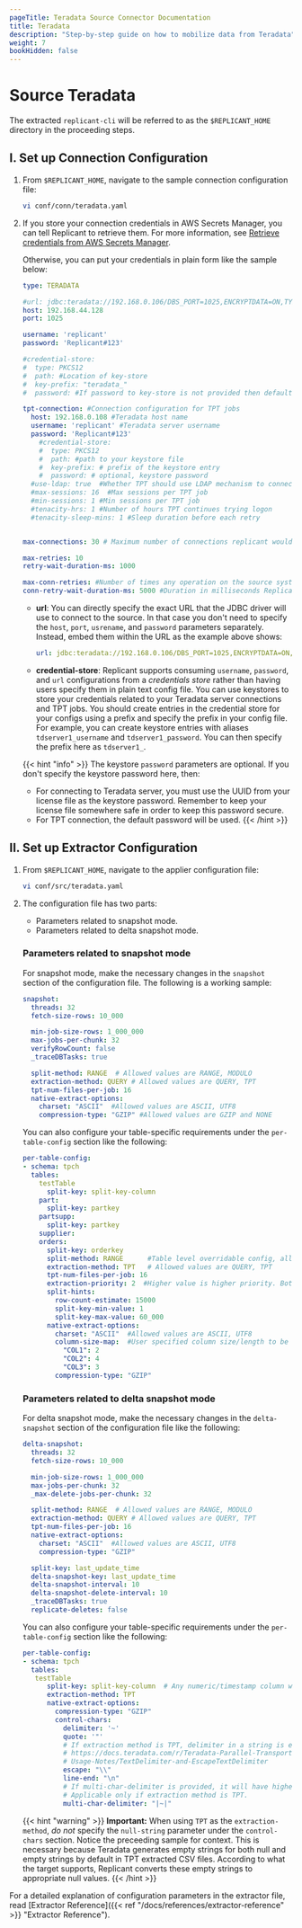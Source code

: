 ```yaml
---
pageTitle: Teradata Source Connector Documentation
title: Teradata
description: "Step-by-step guide on how to mobilize data from Teradata"
weight: 7
bookHidden: false
---
```


# Source Teradata

The extracted `replicant-cli` will be referred to as the `$REPLICANT_HOME` directory in the proceeding steps.

## I. Set up Connection Configuration

1. From `$REPLICANT_HOME`, navigate to the sample connection configuration file:

   ```BASH
   vi conf/conn/teradata.yaml
   ```

2. If you store your connection credentials in AWS Secrets Manager, you can tell Replicant to retrieve them. For more information, see [Retrieve credentials from AWS Secrets Manager](/docs/references/secrets-manager). 
    
   Otherwise, you can put your credentials in plain form like the sample below:

   ```YAML
   type: TERADATA

   #url: jdbc:teradata://192.168.0.106/DBS_PORT=1025,ENCRYPTDATA=ON,TYPE=FASTEXPORT,USER=replicant,PASSWORD=Replicant#123
   host: 192.168.44.128
   port: 1025

   username: 'replicant'
   password: 'Replicant#123'

   #credential-store:
   #  type: PKCS12
   #  path: #Location of key-store
   #  key-prefix: "teradata_"
   #  password: #If password to key-store is not provided then default password will be used

   tpt-connection: #Connection configuration for TPT jobs
     host: 192.168.0.108 #Teradata host name
     username: 'replicant' #Teradata server username
     password: 'Replicant#123'
       #credential-store:
       #  type: PKCS12
       #  path: #path to your keystore file
       #  key-prefix: # prefix of the keystore entry
       #  password: # optional, keystore password
     #use-ldap: true  #Whether TPT should use LDAP mechanism to connect to TD
     #max-sessions: 16  #Max sessions per TPT job
     #min-sessions: 1 #Min sessions per TPT job
     #tenacity-hrs: 1 #Number of hours TPT continues trying logon
     #tenacity-sleep-mins: 1 #Sleep duration before each retry


   max-connections: 30 # Maximum number of connections replicant would use to fetch data from source Teradata.

   max-retries: 10 
   retry-wait-duration-ms: 1000

   max-conn-retries: #Number of times any operation on the source system will be re-attempted on failures.
   conn-retry-wait-duration-ms: 5000 #Duration in milliseconds Replicant should wait before performing then next retry of a failed operation
   ```
   - **url**: You can directly specify the exact URL that the JDBC driver will use to connect to the source. In that case you don't need to specify the `host`, `port`, `usrename`, and `password` parameters separately. Instead, embed them within the URL as the example above shows:

     ```YAML
     url: jdbc:teradata://192.168.0.106/DBS_PORT=1025,ENCRYPTDATA=ON,TYPE=FASTEXPORT,USER=replicant,PASSWORD=Replicant#123
      ```
   - **credential-store**: Replicant supports consuming `username`, `password`, and `url` configurations from a _credentials store_ rather than having users specify them in plain text config file. You can use keystores to store your credentials related to your Teradata server connections and TPT jobs. You should create entries in the credential store for your configs using a prefix and specify the prefix in your config file. For example, you can create keystore entries with aliases `tdserver1_username` and `tdserver1_password`. You can then specify the prefix here as `tdserver1_`.

   {{< hint "info" >}}
   The keystore `password` parameters are optional. If you don't specify the keystore password here, then:
   - For connecting to Teradata server, you must use the UUID from your license file as the keystore password. Remember to keep your license file somewhere safe in order to keep this password secure.
   - For TPT connection, the default password will be used.
   {{< /hint >}}

## II. Set up Extractor Configuration

1. From `$REPLICANT_HOME`, navigate to the applier configuration file:
   ```BASH
   vi conf/src/teradata.yaml
   ```

2. The configuration file has two parts:

    - Parameters related to snapshot mode.
    - Parameters related to delta snapshot mode.

    ### Parameters related to snapshot mode
    For snapshot mode, make the necessary changes in the `snapshot` section of the configuration file. The following is a working sample:

    ```YAML
    snapshot:
      threads: 32
      fetch-size-rows: 10_000

      min-job-size-rows: 1_000_000
      max-jobs-per-chunk: 32
      verifyRowCount: false
      _traceDBTasks: true

      split-method: RANGE  # Allowed values are RANGE, MODULO
      extraction-method: QUERY # Allowed values are QUERY, TPT
      tpt-num-files-per-job: 16
      native-extract-options:
        charset: "ASCII"  #Allowed values are ASCII, UTF8
        compression-type: "GZIP" #Allowed values are GZIP and NONE
    ```
    You can also configure your table-specific requirements under the `per-table-config` section like the following:

    ```YAML
    per-table-config:
    - schema: tpch
      tables:
        testTable
          split-key: split-key-column
        part:
          split-key: partkey
        partsupp:
          split-key: partkey
        supplier:
        orders:
          split-key: orderkey
          split-method: RANGE      #Table level overridable config, allowed values : RANGE, MODULO
          extraction-method: TPT   # Allowed values are QUERY, TPT
          tpt-num-files-per-job: 16
          extraction-priority: 2  #Higher value is higher priority. Both positive and negative values are allowed. Default priority is 0 if unspecified.
          split-hints:
            row-count-estimate: 15000
            split-key-min-value: 1
            split-key-max-value: 60_000
          native-extract-options:
            charset: "ASCII"  #Allowed values are ASCII, UTF8
            column-size-map:  #User specified column size/length to be used while exporting with TPT
              "COL1": 2
              "COL2": 4
              "COL3": 3
            compression-type: "GZIP"
    ```

    ### Parameters related to delta snapshot mode
    For delta snapshot mode, make the necessary changes in the `delta-snapshot` section of the configuration file like the following:

    ```YAML
    delta-snapshot:
      threads: 32
      fetch-size-rows: 10_000

      min-job-size-rows: 1_000_000
      max-jobs-per-chunk: 32
      _max-delete-jobs-per-chunk: 32

      split-method: RANGE  # Allowed values are RANGE, MODULO
      extraction-method: QUERY # Allowed values are QUERY, TPT
      tpt-num-files-per-job: 16
      native-extract-options:
        charset: "ASCII"  #Allowed values are ASCII, UTF8
        compression-type: "GZIP"

      split-key: last_update_time
      delta-snapshot-key: last_update_time
      delta-snapshot-interval: 10
      delta-snapshot-delete-interval: 10
      _traceDBTasks: true
      replicate-deletes: false
    ```
    You can also configure your table-specific requirements under the `per-table-config` section like the following:

    ```YAML
    per-table-config:
    - schema: tpch
      tables:
       testTable
          split-key: split-key-column  # Any numeric/timestamp column with sufficiently large number of distincts
          extraction-method: TPT
          native-extract-options:
            compression-type: "GZIP"
            control-chars:
              delimiter: '~'
              quote: '"'
              # If extraction method is TPT, delimiter in a string is escaped using the provided escape char.
              # https://docs.teradata.com/r/Teradata-Parallel-Transporter-Reference/July-2017/DataConnector-Operator/
              # Usage-Notes/TextDelimiter-and-EscapeTextDelimiter
              escape: "\\"
              line-end: "\n"
              # If multi-char-delimiter is provided, it will have higher precedence than delimiter.
              # Applicable only if extraction method is TPT.
              multi-char-delimiter: "|~|"
    ```

    {{< hint "warning" >}}
  **Important:** When using `TPT` as the `extraction-method`, _do not_ specify the `null-string` parameter under the `control-chars` section. Notice the preceeding sample for context. This is necessary because Teradata generates empty strings for both null and empty strings by default in TPT extracted CSV files. According to what the target supports, Replicant converts these empty strings to appropriate null values.
    {{< /hint >}}

For a detailed explanation of configuration parameters in the extractor file, read [Extractor Reference]({{< ref "/docs/references/extractor-reference" >}} "Extractor Reference").
